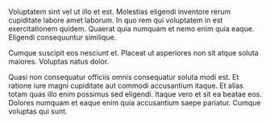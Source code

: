 Voluptatem sint vel ut illo et est. Molestias eligendi inventore rerum cupiditate labore amet laborum. In quo rem qui voluptatem in est exercitationem quidem. Quaerat quia numquam et nemo enim quia eaque. Eligendi consequuntur similique.
 Cumque suscipit eos nesciunt et. Placeat ut asperiores non sit atque soluta maiores. Voluptas natus dolor.
 Quasi non consequatur officiis omnis consequatur soluta modi est. Et ratione iure magni cupiditate aut commodi accusantium itaque. Et alias totam quas illo enim possimus sed eligendi. Itaque vero et sit ea beatae eos. Dolores numquam et eaque enim quia accusantium saepe pariatur. Cumque voluptas qui sunt.